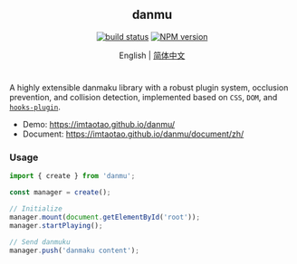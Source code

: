 <div align="center">
<h2>danmu</h2>

[![build status](https://github.com/imtaotao/danmu/actions/workflows/deploy.yml/badge.svg?branch=master)](https://github.com/imtaotao/danmu/actions/workflows/deploy.yml) [![NPM version](https://img.shields.io/npm/v/danmu.svg?color=a1b858&label=)](https://www.npmjs.com/package/danmu)

</div>

<div align="center">

English | [简体中文](./README.zh-CN.md)

</div>

<h1></h1>

A highly extensible danmaku library with a robust plugin system, occlusion prevention, and collision detection, implemented based on `CSS`, `DOM`, and [`hooks-plugin`](https://github.com/imtaotao/hooks-plugin).

- Demo: https://imtaotao.github.io/danmu/
- Document: https://imtaotao.github.io/danmu/document/zh/


### Usage

```js
import { create } from 'danmu';

const manager = create();

// Initialize
manager.mount(document.getElementById('root'));
manager.startPlaying();

// Send danmuku
manager.push('danmaku content');
```

